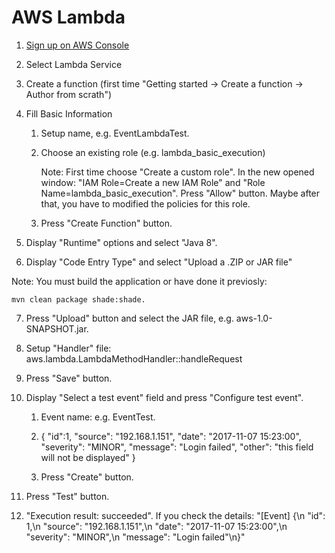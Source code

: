 # AWS Lambda

1) <a href="https://console.aws.amazon.com/console/home">Sign up on AWS Console</a>

2) Select Lambda Service

3) Create a function (first time "Getting started -> Create a function -> Author from scrath")

4) Fill Basic Information
    1) Setup name, e.g. EventLambdaTest.
    
    2) Choose an existing role (e.g. lambda_basic_execution)
    
        Note: First time choose "Create a custom role". In the new opened window: "IAM Role=Create a new IAM Role" and "Role Name=lambda_basic_execution". Press "Allow" button. Maybe after that, you have to modified the policies for this role.
        
    3) Press "Create Function" button.
    
5) Display "Runtime" options and select "Java 8".

6) Display "Code Entry Type" and select "Upload a .ZIP or JAR file"

Note: You must build the application or have done it previosly:

    mvn clean package shade:shade.

7) Press "Upload" button and select the JAR file, e.g. aws-1.0-SNAPSHOT.jar.

8) Setup "Handler" file: aws.lambda.LambdaMethodHandler::handleRequest

9) Press "Save" button.

10) Display "Select a test event" field and press "Configure test event".

    1) Event name: e.g. EventTest.
    
    2) {
           "id":1,
           "source": "192.168.1.151",
           "date": "2017-11-07 15:23:00",
           "severity": "MINOR",
           "message": "Login failed",
           "other": "this field will not be displayed"
       }
       
    3) Press "Create" button.
    
11) Press "Test" button.

12) "Execution result: succeeded". If you check the details: "[Event] {\n  \"id\": 1,\n  \"source\": \"192.168.1.151\",\n  \"date\": \"2017-11-07 15:23:00\",\n  \"severity\": \"MINOR\",\n  \"message\": \"Login failed\"\n}"